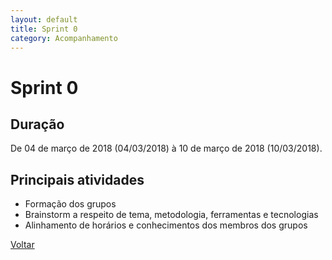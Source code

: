 ```yaml
---
layout: default
title: Sprint 0
category: Acompanhamento
---
```


# Sprint 0

## Duração

De 04 de março de 2018 (04/03/2018) à 10 de março de 2018 (10/03/2018).

## Principais atividades

* Formação dos grupos
* Brainstorm a respeito de tema, metodologia, ferramentas e tecnologias
* Alinhamento de horários e conhecimentos dos membros dos grupos

[Voltar](./../)
